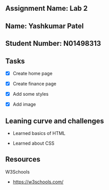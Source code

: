 ## Assignment Name: Lab 2



## Name: Yashkumar Patel



## Student Number: N01498313



## Tasks



- [x] Create home page

- [x] Create finance page

- [x] Add some styles

- [x] Add image



## Leaning curve and challenges



- Learned basics of HTML

- Learned about CSS



## Resources


W3Schools
- https://w3schools.com/
